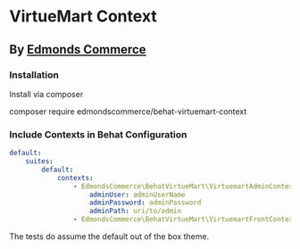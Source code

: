 # VirtueMart Context
## By [Edmonds Commerce](https://www.edmondscommerce.co.uk)

### Installation

Install via composer

composer require edmondscommerce/behat-virtuemart-context

### Include Contexts in Behat Configuration
``` yaml
default:
    suites:
        default:
            contexts:
                - EdmondsCommerce\BehatVirtueMart\VirtuemartAdminContext
                    adminUser: adminUserName
                    adminPassword: adminPassword
                    adminPath: uri/to/admin
                - EdmondsCommerce\BehatVirtueMart\VirtuemartFrontContext

```

The tests do assume the default out of the box theme.

